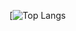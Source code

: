 [![Top Langs](https://github-readme-stats.vercel.app/api/top-langs/?username=monolith0220&layout=compact)


